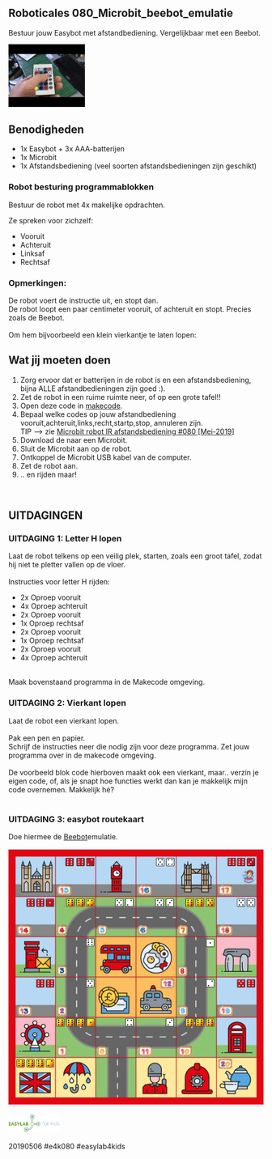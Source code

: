 ## Roboticales 080_Microbit_beebot_emulatie <br>
Bestuur jouw Easybot met afstandbediening. Vergelijkbaar met een Beebot.<br>

<img src="https://github.com/pappavis/Easylab4kids_lessen/blob/master/lesmateriaal/080_Microbit_beebot_emulatie/plaatjes/easybot_afstand.gif?raw=true" width="30%" hieght="30%"><br>

## Benodigheden
 - 1x Easybot + 3x AAA-batterijen
 - 1x Microbit
 - 1x Afstandsbediening (veel soorten afstandsbedieningen zijn geschikt)

### Robot besturing programmablokken<br>
Bestuur de robot met 4x makelijke opdrachten.

Ze spreken voor zichzelf:<br>
 - Vooruit<br>
 - Achteruit<br>
 - Linksaf<br>
 - Rechtsaf<br>

### Opmerkingen:
De robot voert de instructie uit, en stopt dan.<br>
De robot loopt een paar centimeter vooruit, of achteruit en stopt. Precies zoals de Beebot.<br> 
<br>
Om hem bijvoorbeeld een klein vierkantje te laten lopen:<br>

## Wat jij moeten doen
1. Zorg ervoor dat er batterijen in de robot is en een afstandsbediening, bijna ALLE afstandbedieningen zijn goed :).<br>
2. Zet de robot in een ruime ruimte neer, of op een grote tafel!!<br>
3. Open deze code in <a href="https://makecode.microbit.org/_Ja0W8o9c1RxC" target="_blank">makecode</a>. <br>
4. Bepaal welke codes op jouw afstandbediening vooruit,achteruit,links,recht,startp,stop, annuleren zijn. <br>
 TIP --> zie <a href="https://www.youtube.com/watch?v=iLi8r-DT6r4" target="_blank">Microbit robot IR afstandsbediening #080 [Mei-2019]</a>
5. Download de naar een Microbit.<br>
6. Sluit de Microbit aan op de robot.<br>
7. Ontkoppel de Microbit USB kabel van de computer.<br>
8. Zet de robot aan.<br>
9. .. en rijden maar!<br>
<br>

## UITDAGINGEN
### UITDAGING 1: Letter H lopen
Laat de robot telkens op een veilig plek, starten, zoals een groot tafel, zodat hij niet te pletter vallen op de vloer.<br>
<br>
Instructies voor letter H rijden:<br>
  - 2x Oproep vooruit<br>
  - 4x Oproep achteruit<br>
  - 2x Oproep vooruit<br>
  - 1x Oproep rechtsaf<br>
  - 2x Oproep vooruit<br>
  - 1x Oproep rechtsaf<br>
  - 2x Oproep vooruit<br>
  - 4x Oproep achteruit<br>
<br>
Maak bovenstaand programma in de Makecode omgeving.<br>

### UITDAGING 2: Vierkant lopen
Laat de robot een vierkant lopen.<br>
<br>
Pak een pen en papier.<br>
Schrijf de instructies neer die nodig zijn voor deze programma. Zet jouw programma over in de makecode omgeving.<br>
<br>
De voorbeeld blok code hierboven maakt ook een vierkant, maar.. verzin je eigen code, of, als je snapt hoe functies werkt dan kan je makkelijk mijn code overnemen. Makkelijk hé?<br>
<br>
### UITDAGING 3: easybot routekaart<br>
Doe hiermee de <a href="https://makecode.microbit.org/_hDueovKC8WVD" target="_blank">Beebot</a>emulatie. <br>
<br>
<img src="https://github.com/pappavis/Easylab4kids_lessen/blob/master/lesmateriaal/080_Microbit_beebot_emulatie/plaatjes/easybot-mat-Engeland.jpg?raw=true"><br>
<br>
<img src="https://github.com/pappavis/Easylab4kids_lessen/raw/master/plaatjes/Easy_Lab_logo_kleur.png?raw=true" width="20%" height="20%"><br>
<br>
20190506 #e4k080 #easylab4kids<br>
<br>
<br>

